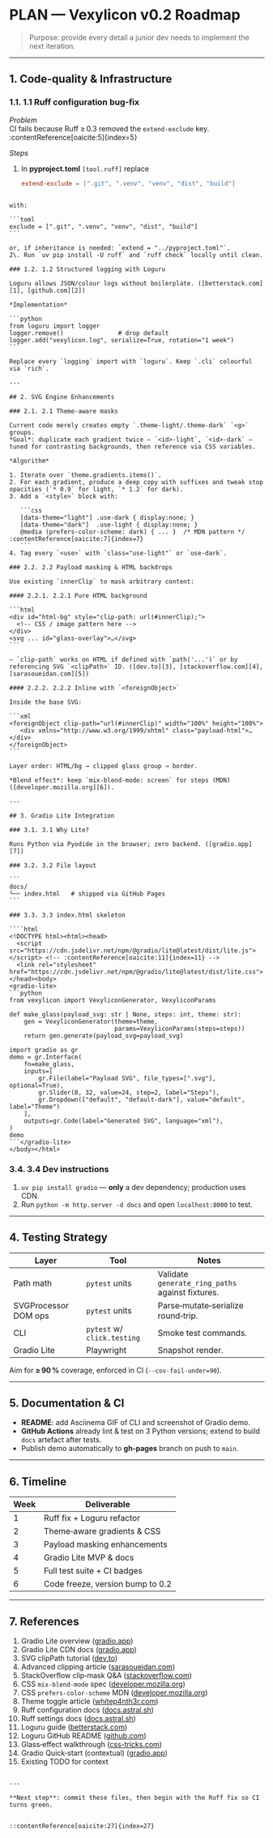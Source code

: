 # PLAN — Vexylicon v0.2 Roadmap

> Purpose: provide every detail a junior dev needs to implement the next iteration.

---

## 1. Code‑quality & Infrastructure

### 1.1. 1.1 Ruff configuration bug‑fix  
*Problem*  
CI fails because Ruff ≥ 0.3 removed the `extend-exclude` key. :contentReference[oaicite:5]{index=5}  

*Steps*  
1. In **pyproject.toml** `[tool.ruff]` replace  
   ```toml
   extend-exclude = [".git", ".venv", "venv", "dist", "build"]
````

with:

```toml
exclude = [".git", ".venv", "venv", "dist", "build"]
```

or, if inheritance is needed: `extend = "../pyproject.toml"`.
2\. Run `uv pip install -U ruff` and `ruff check` locally until clean.

### 1.2. 1.2 Structured logging with Loguru

Loguru allows JSON/colour logs without boilerplate. ([betterstack.com][1], [github.com][2])

*Implementation*

```python
from loguru import logger
logger.remove()               # drop default
logger.add("vexylicon.log", serialize=True, rotation="1 week")
```

Replace every `logging` import with `loguru`. Keep `.cli` colourful via `rich`.

---

## 2. SVG Engine Enhancements

### 2.1. 2.1 Theme‑aware masks

Current code merely creates empty `.theme-light/.theme-dark` `<g>` groups.
*Goal*: duplicate each gradient twice — `<id>-light`, `<id>-dark` — tuned for contrasting backgrounds, then reference via CSS variables.

*Algorithm*

1. Iterate over `theme.gradients.items()`.
2. For each gradient, produce a deep copy with suffixes and tweak stop opacities (`* 0.9` for light, `* 1.2` for dark).
3. Add a `<style>` block with:

   ```css
   [data-theme="light"] .use-dark { display:none; }
   [data-theme="dark"]  .use-light { display:none; }
   @media (prefers-color-scheme: dark) { ... }  /* MDN pattern */ :contentReference[oaicite:7]{index=7}
   ```
4. Tag every `<use>` with `class="use-light"` or `use-dark`.

### 2.2. 2.2 Payload masking & HTML backdrops

Use existing `innerClip` to mask arbitrary content:

#### 2.2.1. 2.2.1 Pure HTML background

```html
<div id="html-bg" style="clip-path: url(#innerClip);">
  <!-- CSS / image pattern here -->
</div>
<svg ... id="glass-overlay">…</svg>
```

– `clip-path` works on HTML if defined with `path('...')` or by referencing SVG `<clipPath>` ID. ([dev.to][3], [stackoverflow.com][4], [sarasoueidan.com][5])

#### 2.2.2. 2.2.2 Inline with `<foreignObject>`

Inside the base SVG:

```xml
<foreignObject clip-path="url(#innerClip)" width="100%" height="100%">
   <div xmlns="http://www.w3.org/1999/xhtml" class="payload-html">…</div>
</foreignObject>
```

Layer order: HTML/bg → clipped glass group → border.

*Blend effect*: keep `mix-blend-mode: screen` for steps (MDN) ([developer.mozilla.org][6]).

---

## 3. Gradio Lite Integration

### 3.1. 3.1 Why Lite?

Runs Python via Pyodide in the browser; zero backend. ([gradio.app][7])

### 3.2. 3.2 File layout

```
docs/
└── index.html   # shipped via GitHub Pages
```

### 3.3. 3.3 index.html skeleton

````html
<!DOCTYPE html><html><head>
  <script src="https://cdn.jsdelivr.net/npm/@gradio/lite@latest/dist/lite.js"></script> <!-- :contentReference[oaicite:11]{index=11} -->
  <link rel="stylesheet" href="https://cdn.jsdelivr.net/npm/@gradio/lite@latest/dist/lite.css">
</head><body>
<gradio-lite>
```python
from vexylicon import VexyliconGenerator, VexyliconParams

def make_glass(payload_svg: str | None, steps: int, theme: str):
    gen = VexyliconGenerator(theme=theme,
                             params=VexyliconParams(steps=steps))
    return gen.generate(payload_svg=payload_svg)

import gradio as gr
demo = gr.Interface(
    fn=make_glass,
    inputs=[
        gr.File(label="Payload SVG", file_types=[".svg"], optional=True),
        gr.Slider(8, 32, value=24, step=2, label="Steps"),
        gr.Dropdown(["default", "default-dark"], value="default", label="Theme")
    ],
    outputs=gr.Code(label="Generated SVG", language="xml"),
)
demo
```</gradio-lite>
</body></html>
````

### 3.4. 3.4 Dev instructions

1. `uv pip install gradio` — **only** a dev dependency; production uses CDN.
2. Run `python -m http.server -d docs` and open `localhost:8000` to test.

---

## 4. Testing Strategy

| Layer                | Tool                        | Notes                                            |
| -------------------- | --------------------------- | ------------------------------------------------ |
| Path math            | `pytest` units              | Validate `generate_ring_paths` against fixtures. |
| SVGProcessor DOM ops | `pytest` units              | Parse‐mutate‐serialize round‑trip.               |
| CLI                  | `pytest` w/ `click.testing` | Smoke test commands.                             |
| Gradio Lite          | Playwright                  | Snapshot render.                                 |

Aim for **≥ 90 %** coverage, enforced in CI (`--cov-fail-under=90`).

---

## 5. Documentation & CI

* **README**: add Asciinema GIF of CLI and screenshot of Gradio demo.
* **GitHub Actions** already lint & test on 3 Python versions; extend to build `docs` artefact after tests.
* Publish demo automatically to **gh‑pages** branch on push to `main`.

---

## 6. Timeline

| Week | Deliverable                      |
| ---- | -------------------------------- |
| 1    | Ruff fix + Loguru refactor       |
| 2    | Theme‑aware gradients & CSS      |
| 3    | Payload masking enhancements     |
| 4    | Gradio Lite MVP & docs           |
| 5    | Full test suite + CI badges      |
| 6    | Code freeze, version bump to 0.2 |

---

## 7. References

1. Gradio Lite overview ([gradio.app][7])
2. Gradio Lite CDN docs ([gradio.app][8])
3. SVG clipPath tutorial ([dev.to][3])
4. Advanced clipping article ([sarasoueidan.com][5])
5. StackOverflow clip‑mask Q\&A ([stackoverflow.com][4])
6. CSS `mix-blend-mode` spec ([developer.mozilla.org][6])
7. CSS `prefers-color-scheme` MDN ([developer.mozilla.org][9])
8. Theme toggle article ([whitep4nth3r.com][10])
9. Ruff configuration docs ([docs.astral.sh][11])
10. Ruff settings docs ([docs.astral.sh][12])
11. Loguru guide ([betterstack.com][1])
12. Loguru GitHub README ([github.com][2])
13. Glass‑effect walkthrough ([css-tricks.com][13])
14. Gradio Quick‑start (contextual) ([gradio.app][14])
15. Existing TODO for context&#x20;

```

---

**Next step**: commit these files, then begin with the Ruff fix so CI turns green.


::contentReference[oaicite:27]{index=27}
```

[1]: https://betterstack.com/community/guides/logging/loguru/?utm_source=chatgpt.com "A Complete Guide to Logging in Python with Loguru - Better Stack"
[2]: https://github.com/Delgan/loguru?utm_source=chatgpt.com "Delgan/loguru: Python logging made (stupidly) simple - GitHub"
[3]: https://dev.to/alvarosabu/the-magic-of-svg-clip-path-1lf0?utm_source=chatgpt.com "The Magic of SVG Clip-path - DEV Community"
[4]: https://stackoverflow.com/questions/76106935/how-would-i-go-about-clipping-or-masking-an-element-by-the-shape-of-an-svg?utm_source=chatgpt.com "How would I go about clipping or masking an element by the shape ..."
[5]: https://www.sarasoueidan.com/blog/css-svg-clipping/?utm_source=chatgpt.com "Clipping in CSS and SVG — The clip-path Property and <clipPath ..."
[6]: https://developer.mozilla.org/en-US/docs/Web/CSS/mix-blend-mode?utm_source=chatgpt.com "mix-blend-mode - CSS - MDN Web Docs"
[7]: https://www.gradio.app/guides/gradio-lite?utm_source=chatgpt.com "Gradio Lite"
[8]: https://www.gradio.app/main/docs/js/lite?utm_source=chatgpt.com "Gradio lite JS Docs"
[9]: https://developer.mozilla.org/en-US/docs/Web/CSS/%40media/prefers-color-scheme?utm_source=chatgpt.com "prefers-color-scheme - CSS - MDN Web Docs - Mozilla"
[10]: https://whitep4nth3r.com/blog/best-light-dark-mode-theme-toggle-javascript/?utm_source=chatgpt.com "The best light/dark mode theme toggle in JavaScript"
[11]: https://docs.astral.sh/ruff/configuration/?utm_source=chatgpt.com "Configuring Ruff - Astral Docs"
[12]: https://docs.astral.sh/ruff/settings/?utm_source=chatgpt.com "Settings | Ruff - Astral Docs"
[13]: https://css-tricks.com/making-a-realistic-glass-effect-with-svg/?utm_source=chatgpt.com "Making a Realistic Glass Effect with SVG - CSS-Tricks"
[14]: https://www.gradio.app/guides/quickstart?utm_source=chatgpt.com "Quickstart - Gradio"